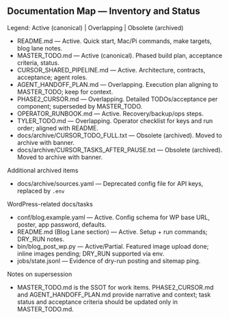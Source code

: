 ## Documentation Map — Inventory and Status

Legend: Active (canonical) | Overlapping | Obsolete (archived)

- README.md — Active. Quick start, Mac/Pi commands, make targets, blog lane notes.
- MASTER_TODO.md — Active (canonical). Phased build plan, acceptance criteria, status.
- CURSOR_SHARED_PIPELINE.md — Active. Architecture, contracts, acceptance; agent roles.
- AGENT_HANDOFF_PLAN.md — Overlapping. Execution plan aligning to MASTER_TODO; keep for context.
- PHASE2_CURSOR.md — Overlapping. Detailed TODOs/acceptance per component; superseded by MASTER_TODO.
- OPERATOR_RUNBOOK.md — Active. Recovery/backup/ops steps.
- TYLER_TODO.md — Overlapping. Operator checklist for keys and run order; aligned with README.
- docs/archive/CURSOR_TODO_FULL.txt — Obsolete (archived). Moved to archive with banner.
- docs/archive/CURSOR_TASKS_AFTER_PAUSE.txt — Obsolete (archived). Moved to archive with banner.

Additional archived items
- docs/archive/sources.yaml — Deprecated config file for API keys, replaced by `.env`

WordPress-related docs/tasks
- conf/blog.example.yaml — Active. Config schema for WP base URL, poster, app password, defaults.
- README.md (Blog Lane section) — Active. Setup + run commands; DRY_RUN notes.
- bin/blog_post_wp.py — Active/Partial. Featured image upload done; inline images pending; DRY_RUN supported via env.
- jobs/state.jsonl — Evidence of dry-run posting and sitemap ping.

Notes on supersession
- MASTER_TODO.md is the SSOT for work items. PHASE2_CURSOR.md and AGENT_HANDOFF_PLAN.md provide narrative and context; task status and acceptance criteria should be updated only in MASTER_TODO.md.


